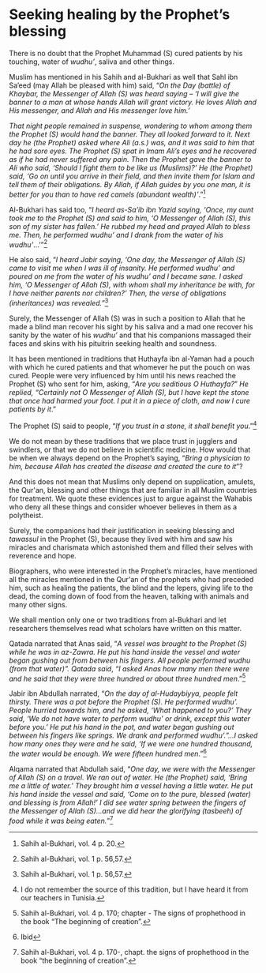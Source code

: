 Seeking healing by the Prophet’s blessing
=========================================

There is no doubt that the Prophet Muhammad (S) cured patients by his
touching, water of *wudhu’*, saliva and other things.

Muslim has mentioned in his Sahih and al-Bukhari as well that Sahl ibn
Sa’eed (may Allah be pleased with him) said, “*On the Day (battle) of
Khaybar, the Messenger of Allah (S) was heard saying – ‘I will give the
banner to a man at whose hands Allah will grant victory. He loves Allah
and His messenger, and Allah and His messenger love him.’*

*That night people remained in suspense, wondering to whom among them
the Prophet (S) would hand the banner. They all looked forward to it.
Next day he (the Prophet) asked where Ali (a.s.) was, and it was said to
him that he had sore eyes. The Prophet (S) spat in Imam Ali’s eyes and
he recovered as if he had never suffered any pain. Then the Prophet gave
the banner to Ali who said, ‘Should I fight them to be like us
(Muslims)?’ He (the Prophet) said, ‘Go on until you arrive in their
field, and then invite them for Islam and tell them of their
obligations. By Allah, if Allah guides by you one man, it is better for
you than to have red camels (abundant wealth)’*.”[^1]

Al-Bukhari has said too, “*I heard as-Sa’ib ibn Yazid saying, ‘Once, my
aunt took me to the Prophet (S) and said to him, ‘O Messenger of Allah
(S), this son of my sister has fallen.’ He rubbed my head and prayed
Allah to bless me. Then, he performed wudhu’ and I drank from the water
of his wudhu’*…’”[^2]

He also said, “*I heard Jabir saying, ‘One day, the Messenger of Allah
(S) came to visit me when I was ill of insanity. He performed wudhu’ and
poured on me from the water of his wudhu’ and I became sane. I asked
him, ‘O Messenger of Allah (S), with whom shall my inheritance be with,
for I have neither parents nor children?’ Then, the verse of obligations
(inheritances) was revealed.”*[^3]

Surely, the Messenger of Allah (S) was in such a position to Allah that
he made a blind man recover his sight by his saliva and a mad one
recover his sanity by the water of his *wudhu’* and that his companions
massaged their faces and skins with his pituitrin seeking health and
soundness.

It has been mentioned in traditions that Huthayfa ibn al-Yaman had a
pouch with which he cured patients and that whomever he put the pouch on
was cured. People were very influenced by him until his news reached the
Prophet (S) who sent for him, asking, “*Are you seditious O Huthayfa?*”
*He replied, “Certainly not O Messenger of Allah (S), but I have kept
the stone that once had harmed your foot. I put it in a piece of cloth,
and now I cure patients by it*.”

The Prophet (S) said to people, “*If you trust in a stone, it shall
benefit you*.”[^4]

We do not mean by these traditions that we place trust in jugglers and
swindlers, or that we do not believe in scientific medicine. How would
that be when we always depend on the Prophet’s saying, “*Bring a
physician to him, because Allah has created the disease and created the
cure to it*”?

And this does not mean that Muslims only depend on supplication,
amulets, the Qur'an, blessing and other things that are familiar in all
Muslim countries for treatment. We quote these evidences just to argue
against the Wahabis who deny all these things and consider whoever
believes in them as a polytheist.

Surely, the companions had their justification in seeking blessing and
*tawassul* in the Prophet (S), because they lived with him and saw his
miracles and charismata which astonished them and filled their selves
with reverence and hope.

Biographers, who were interested in the Prophet’s miracles, have
mentioned all the miracles mentioned in the Qur'an of the prophets who
had preceded him, such as healing the patients, the blind and the
lepers, giving life to the dead, the coming down of food from the
heaven, talking with animals and many other signs.

We shall mention only one or two traditions from al-Bukhari and let
researchers themselves read what scholars have written on this matter.

Qatada narrated that Anas said, “*A vessel was brought to the Prophet
(S) while he was in az-Zawra. He put his hand inside the vessel and
water began gushing out from between his fingers. All people performed
wudhu (from that water)”. Qatada* *said*, *“I asked Anas how many men
there were and he said that they were three hundred or about three
hundred men*.”[^5]

Jabir ibn Abdullah narrated, “*On the day of al-Hudaybiyya, people felt
thirsty. There was a pot before the Prophet (S). He performed wudhu’.
People hurried towards him, and he asked, ‘What happened to you?’ They
said, ‘We do not have water to perform wudhu’ or drink, except this
water before you.’ He put his hand in the pot, and water began gushing
out between his fingers like springs. We drank and performed wudhu’.”…I
asked how many ones they were and he said, ‘If we were one hundred
thousand, the water would be enough. We were fifteen hundred men*.”[^6]

Alqama narrated that Abdullah said, “*One day, we were with the
Messenger of Allah (S) on a travel. We ran out of water. He (the
Prophet) said, ‘Bring me a little of water.’ They brought him a vessel
having a little water. He put his hand inside the vessel and said, ‘Come
on to the pure, blessed (water) and blessing is from Allah!’ I did see
water spring between the fingers of the Messenger of Allah (S)…and we
did hear the glorifying (tasbeeh) of food while it was being
eaten.*”[^7]

[^1]: Sahih al-Bukhari, vol. 4 p. 20.

[^2]: Sahih al-Bukhari, vol. 1 p. 56,57.

[^3]: Sahih al-Bukhari, vol. 1 p. 56,57.

[^4]: I do not remember the source of this tradition, but I have heard
it from our teachers in Tunisia.

[^5]: Sahih al-Bukhari, vol. 4 p. 170; chapter - The signs of
prophethood in the book “The beginning of creation”.

[^6]: Ibid

[^7]: Sahih al-Bukhari, vol. 4 p. 170-, chapt. the signs of prophethood
in the book “the beginning of creation”.


